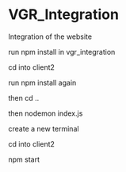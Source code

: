 # VGR_Integration

Integration of the website 

run npm install in vgr_integration 

cd into client2 

run npm install again 

then cd .. 

then nodemon index.js 

create a new terminal 

cd into client2 

npm start 
